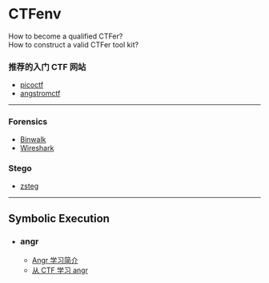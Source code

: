 # CTFenv
How to become a qualified CTFer?  
How to construct a valid CTFer tool kit?

### 推荐的入门 CTF 网站
- [picoctf](https://picoctf.org/)  
- [angstromctf](angstromctf.com)

---
### Forensics  
- [Binwalk](https://github.com/ReFirmLabs/binwalk)  
- [Wireshark](https://www.wireshark.org/download.html)  



### Stego  
- [zsteg](https://github.com/zed-0xff/zsteg)  

---
## Symbolic Execution  
- ### angr
  - [Angr 学习简介](https://github.com/Darenfy/CTFenv/blob/main/angr/Angr.md)
  - [从 CTF 学习 angr](https://github.com/Darenfy/CTFenv/blob/main/angr/%E4%BB%8E%20CTF%20%E5%AD%A6%E4%B9%A0%20angr.md)
